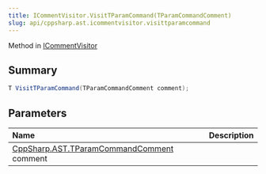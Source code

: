 ```yaml
---
title: ICommentVisitor.VisitTParamCommand(TParamCommandComment)
slug: api/cppsharp.ast.icommentvisitor.visittparamcommand
---
```

Method in [ICommentVisitor](/api/cppsharp/ast/icommentvisitor)

## Summary



```csharp
T VisitTParamCommand(TParamCommandComment comment);
```

## Parameters

|Name|Description|
|:---|:---|
|[CppSharp.AST.TParamCommandComment](/api/cppsharp/ast/tparamcommandcomment) comment||

